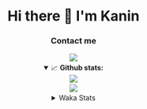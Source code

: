 <div align="center">
 <h1>Hi there 👋 I'm Kanin</h1>
 <h3>Contact me</h3>
 <a href="https://twitter.com/KaninDev"><img src="https://img.shields.io/badge/twitter-%231DA1F2.svg?&style=for-the-badge&logo=twitter&logoColor=white"/></a>
 
<details open>
  <summary>📈 <b>Github stats:</b></summary>
  <img src="https://github.com/Kanin/Kanin/blob/master/scripts/GitHub Stats/generated/overview.svg"/>
  <br>
  <img src="https://github.com/Kanin/Kanin/blob/master/scripts/GitHub Stats/generated/languages.svg"/>
</details>

<details>
 <summary>Waka Stats</summary>

<!--START_SECTION:waka-->
![Profile Views](http://img.shields.io/badge/Profile%20Views-71-blue)

![Lines of code](https://img.shields.io/badge/From%20Hello%20World%20I%27ve%20Written-779199%20lines%20of%20code-blue)

**🐱 My Github Data** 

> 🏆 232 Contributions in the Year 2020
 > 
> 📦 3.0 kB Used in Github's Storage 
 > 
> 🚫 Not Opted to Hire
 > 
> 📜 17 Public Repositories
 > 
> 🔑 8 Private Repositories 

**I'm an Early 🐤** 

```text
🌞 Morning    92 commits     ███████░░░░░░░░░░░░░░░░░░   29.97% 
🌆 Daytime    105 commits    ████████░░░░░░░░░░░░░░░░░   34.2% 
🌃 Evening    64 commits     █████░░░░░░░░░░░░░░░░░░░░   20.85% 
🌙 Night      46 commits     ███░░░░░░░░░░░░░░░░░░░░░░   14.98%

```
📅 **I'm Most Productive on Monday** 

```text
Monday       74 commits     ██████░░░░░░░░░░░░░░░░░░░   24.1% 
Tuesday      36 commits     ███░░░░░░░░░░░░░░░░░░░░░░   11.73% 
Wednesday    34 commits     ██░░░░░░░░░░░░░░░░░░░░░░░   11.07% 
Thursday     27 commits     ██░░░░░░░░░░░░░░░░░░░░░░░   8.79% 
Friday       30 commits     ██░░░░░░░░░░░░░░░░░░░░░░░   9.77% 
Saturday     38 commits     ███░░░░░░░░░░░░░░░░░░░░░░   12.38% 
Sunday       68 commits     █████░░░░░░░░░░░░░░░░░░░░   22.15%

```


📊 **This Week I Spent My Time On** 

```text
⌚︎ Time Zone: America/New_York

💬 Programming Languages: 
SCSS                     9 hrs 38 mins       ████████████████░░░░░░░░░   67.01% 
Python                   1 hr 45 mins        ███░░░░░░░░░░░░░░░░░░░░░░   12.18% 
virtualenv               1 hr 34 mins        ██░░░░░░░░░░░░░░░░░░░░░░░   10.94% 
Other                    57 mins             █░░░░░░░░░░░░░░░░░░░░░░░░   6.65% 
Markdown                 10 mins             ░░░░░░░░░░░░░░░░░░░░░░░░░   1.23%

🔥 Editors: 
IntelliJ                 10 hrs 5 mins       █████████████████░░░░░░░░   70.09% 
PyCharm                  4 hrs 18 mins       ███████░░░░░░░░░░░░░░░░░░   29.91%

🐱‍💻 Projects: 
Kanin                    10 hrs 45 mins      ██████████████████░░░░░░░   74.78% 
Naila.bot                1 hr 32 mins        ██░░░░░░░░░░░░░░░░░░░░░░░   10.76% 
PyPixel                  1 hr 19 mins        ██░░░░░░░░░░░░░░░░░░░░░░░   9.24% 
MyDiscordTheme           18 mins             ░░░░░░░░░░░░░░░░░░░░░░░░░   2.19% 
Markdown2PNG             13 mins             ░░░░░░░░░░░░░░░░░░░░░░░░░   1.52%

💻 Operating System: 
Linux                    14 hrs 23 mins      █████████████████████████   100.0%

```

**I Mostly Code in Python** 

```text
Python                   18 repos            ██████████████████░░░░░░░   72.0% 
JavaScript               4 repos             ████░░░░░░░░░░░░░░░░░░░░░   16.0% 
Kotlin                   1 repos             █░░░░░░░░░░░░░░░░░░░░░░░░   4.0% 
HTML                     1 repos             █░░░░░░░░░░░░░░░░░░░░░░░░   4.0% 
Java                     1 repos             █░░░░░░░░░░░░░░░░░░░░░░░░   4.0%

```


**Timeline**

![Chart not found](https://github.com/Kanin/Kanin/blob/master/charts/bar_graph.png) 


<!--END_SECTION:waka-->
</details>
</div>
